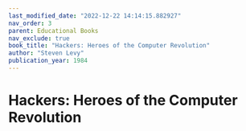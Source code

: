 ```yaml
---
last_modified_date: "2022-12-22 14:14:15.882927"
nav_order: 3
parent: Educational Books
nav_exclude: true
book_title: "Hackers: Heroes of the Computer Revolution"
author: "Steven Levy"
publication_year: 1984
---
```

# Hackers: Heroes of the Computer Revolution
